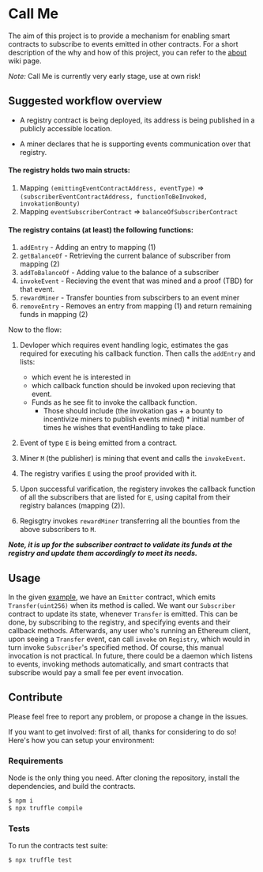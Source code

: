 # Call Me
The aim of this project is to provide a mechanism for enabling smart contracts to subscribe to events emitted in other contracts. For a short description of the why and how of this project, you can refer to the [about](https://github.com/planet-ethereum/call-me/wiki/About) wiki page.

*Note:* Call Me is currently very early stage, use at own risk!

## Suggested workflow overview
* A registry contract is being deployed, its address is being published in a publicly accessible location.

* A miner declares that he is supporting events communication over that registry.

#### The registry holds two main structs:

1. Mapping `(emittingEventContractAddress, eventType)` => `(subscriberEventContractAddress, functionToBeInvoked, invokationBounty)`
2. Mapping `eventSubscriberContract` => `balanceOfSubscriberContract`

#### The registry contains (at least) the following functions:
1. `addEntry` - Adding an entry to mapping (1)
2. `getBalanceOf` - Retrieving the current balance of subscriber from mapping (2)
3. `addToBalanceOf` - Adding value to the balance of a subscriber
4. `invokeEvent` - Recieving the event that was mined and a proof (TBD) for that event.
5. `rewardMiner` - Transfer bounties from subscirbers to an event miner
6. `removeEntry` - Removes an entry from mapping (1) and return remaining funds in mapping (2)


Now to the flow:

1. Devloper which requires event handling logic, estimates the gas required for executing his callback function.
Then calls the `addEntry` and lists:
   * which event he is interested in
   * which callback function should be invoked upon recieving that event.
   * Funds as he see fit to invoke the callback function.
     * Those should include (the invokation gas + a bounty to incentivize miners to publish events mined) * initial number of times he wishes that eventHandling to take place.

2. Event of type `E` is being emitted from a contract.
3. Miner `M` (the publisher) is mining that event and calls the `invokeEvent`.
4. The registry varifies `E` using the proof provided with it.
5. Upon successful varification, the registery invokes the callback function of all the subscribers that are listed for `E`, using capital from their registry balances (mapping (2)).
6. Regisgtry invokes `rewardMiner` transferring all the bounties from the above subscribers to `M`.

**_Note, it is up for the subscriber contract to validate its funds at the registry and update them accordingly to meet its needs._**

## Usage
In the given [example](contracts/example), we have an `Emitter` contract, which emits `Transfer(uint256)` when its method is called. We want our `Subscriber` contract to update its state, whenever `Transfer` is emitted. This can be done, by subscribing to the registry, and specifying events and their callback methods. Afterwards, any user who's running an Ethereum client, upon seeing a `Transfer` event, can call `invoke` on `Registry`, which would in turn invoke `Subscriber`'s specified method. Of course, this manual invocation is not practical. In future, there could be a daemon which listens to events, invoking methods automatically, and smart contracts that subscribe would pay a small fee per event invocation.

## Contribute
Please feel free to report any problem, or propose a change in the issues.

If you want to get involved: first of all, thanks for considering to do so! Here's how you can setup your environment:

### Requirements
Node is the only thing you need. After cloning the repository, install the dependencies, and build the contracts.

```bash
$ npm i
$ npx truffle compile
```

### Tests
To run the contracts test suite:

```bash
$ npx truffle test
```
